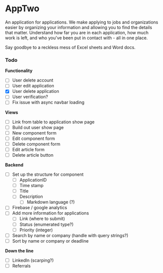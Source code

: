 # AppTwo

An application for applications. We make applying to jobs and organizations easier by organizing your information and allowing you to find the details that matter. Understand how far you are in each application, how much work is left, and who you've been put in contact with - all in one place.

Say goodbye to a reckless mess of Excel sheets and Word docs.

### Todo

__Functionality__
- [ ] User delete account
- [ ] User edit application
- [x] User delete application
- [ ] User verification?
- [ ] Fix issue with async navbar loading

__Views__
- [ ] Link from table to application show page
- [ ] Build out user show page
- [ ] New component form
- [ ] Edit component form
- [ ] Delete component form
- [ ] Edit article form
- [ ] Delete article button

__Backend__
- [ ] Set up the structure for component
  - [ ] ApplicationID
  - [ ] Time stamp
  - [ ] Title
  - [ ] Description
    - [ ] Markdown language (?)
- [ ] Firebase / google analytics
- [ ] Add more information for applications
  - [ ] Link (where to submit)
  - [ ] Status (enumerated type?)
  - [ ] Priority (integer)
- [ ] Search by name or company (handle with query strings?)
- [ ] Sort by name or company or deadline

__Down the line__
- [ ] LinkedIn (scarping?)
- [ ] Referrals
